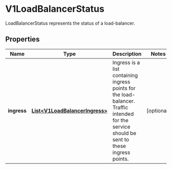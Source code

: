 

# V1LoadBalancerStatus

LoadBalancerStatus represents the status of a load-balancer.
## Properties

Name | Type | Description | Notes
------------ | ------------- | ------------- | -------------
**ingress** | [**List&lt;V1LoadBalancerIngress&gt;**](V1LoadBalancerIngress.md) | Ingress is a list containing ingress points for the load-balancer. Traffic intended for the service should be sent to these ingress points. |  [optional]



